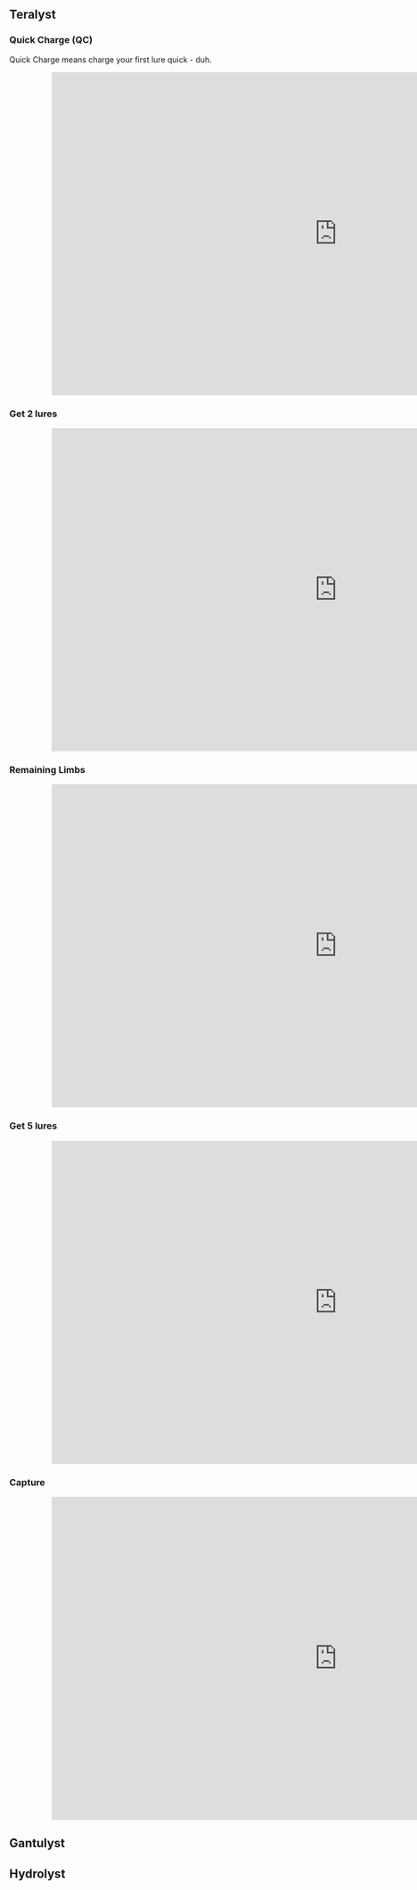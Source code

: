 ## Teralyst

### Quick Charge (QC)

Quick Charge means charge your first lure quick - duh.
<div style="padding:0 0 0 15%;position:relative;">
    <iframe 
        width="1024" height="580"
        src="https://www.youtube.com/embed/gQXyIqgJh3o?si=QyQomLvdzSCB91Pe" 
        title="YouTube video player" 
        frameborder="0" 
        allow="accelerometer; autoplay; clipboard-write; encrypted-media; gyroscope; picture-in-picture; web-share" 
        allowfullscreen>
    </iframe>
</div>

### Get 2 lures
<div style="padding:0 0 0 15%;position:relative;">
    <iframe 
        width="1024" height="580"
        src="https://www.youtube.com/embed/vQtk_WLykOA?si=bKX31lgSIaTxW7b_"
        title="YouTube video player" 
        frameborder="0" 
        allow="accelerometer; autoplay; clipboard-write; encrypted-media; gyroscope; picture-in-picture; web-share" 
        allowfullscreen>
    </iframe>
</div>

### Remaining Limbs
<div style="padding:0 0 0 15%;position:relative;">
    <iframe 
        width="1024" height="580"
        src="https://www.youtube.com/embed/X5dCeqVHaR8?si=A1jNonlxdQrvwl4l"
        title="YouTube video player" 
        frameborder="0" 
        allow="accelerometer; autoplay; clipboard-write; encrypted-media; gyroscope; picture-in-picture; web-share" 
        allowfullscreen>
    </iframe>
</div>

### Get 5 lures

<div style="padding:0 0 0 15%;position:relative;">
    <iframe 
        width="1024" height="580"
        src="https://www.youtube.com/embed/V01MFqB8A5M?si=CrYLdJn2_Nv8c4Gx"
        title="" 
        frameborder="0" 
        allow="accelerometer; autoplay; clipboard-write; encrypted-media; gyroscope; picture-in-picture; web-share" 
        allowfullscreen>
    </iframe>
</div>

### Capture

<div style="padding:0 0 0 15%;position:relative;">
    <iframe 
        width="1024" height="580"
        src="https://www.youtube.com/embed/3nDhNGDSMo4?si=t_e1qxwJ_oalnlPi"
        title="" 
        frameborder="0" 
        allow="accelerometer; autoplay; clipboard-write; encrypted-media; gyroscope; picture-in-picture; web-share" 
        allowfullscreen>
    </iframe>
</div>
<script src="https://player.vimeo.com/api/player.js"></script>

## Gantulyst

## Hydrolyst
